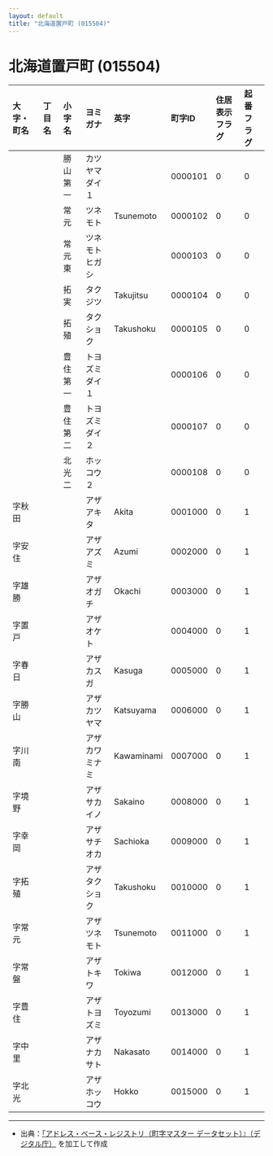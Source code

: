 ```yaml
---
layout: default
title: "北海道置戸町 (015504)"
---
```


# 北海道置戸町 (015504)

| 大字・町名 | 丁目名 | 小字名 | ヨミガナ | 英字 | 町字ID | 住居表示フラグ | 起番フラグ |
|:---|:---|:---|:---|:---|:---|:---|:---|
|  |  | 勝山第一 | カツヤマダイ１ |  | 0000101 | 0 | 0 |
|  |  | 常元 | ツネモト | Tsunemoto | 0000102 | 0 | 0 |
|  |  | 常元東 | ツネモトヒガシ |  | 0000103 | 0 | 0 |
|  |  | 拓実 | タクジツ | Takujitsu | 0000104 | 0 | 0 |
|  |  | 拓殖 | タクショク | Takushoku | 0000105 | 0 | 0 |
|  |  | 豊住第一 | トヨズミダイ１ |  | 0000106 | 0 | 0 |
|  |  | 豊住第二 | トヨズミダイ２ |  | 0000107 | 0 | 0 |
|  |  | 北光二 | ホッコウ２ |  | 0000108 | 0 | 0 |
| 字秋田 |  |  | アザアキタ | Akita | 0001000 | 0 | 1 |
| 字安住 |  |  | アザアズミ | Azumi | 0002000 | 0 | 1 |
| 字雄勝 |  |  | アザオガチ | Okachi | 0003000 | 0 | 1 |
| 字置戸 |  |  | アザオケト |  | 0004000 | 0 | 1 |
| 字春日 |  |  | アザカスガ | Kasuga | 0005000 | 0 | 1 |
| 字勝山 |  |  | アザカツヤマ | Katsuyama | 0006000 | 0 | 1 |
| 字川南 |  |  | アザカワミナミ | Kawaminami | 0007000 | 0 | 1 |
| 字境野 |  |  | アザサカイノ | Sakaino | 0008000 | 0 | 1 |
| 字幸岡 |  |  | アザサチオカ | Sachioka | 0009000 | 0 | 1 |
| 字拓殖 |  |  | アザタクショク | Takushoku | 0010000 | 0 | 1 |
| 字常元 |  |  | アザツネモト | Tsunemoto | 0011000 | 0 | 1 |
| 字常盤 |  |  | アザトキワ | Tokiwa | 0012000 | 0 | 1 |
| 字豊住 |  |  | アザトヨズミ | Toyozumi | 0013000 | 0 | 1 |
| 字中里 |  |  | アザナカサト | Nakasato | 0014000 | 0 | 1 |
| 字北光 |  |  | アザホッコウ | Hokko | 0015000 | 0 | 1 |

---

- 出典：[「アドレス・ベース・レジストリ（町字マスター データセット）』（デジタル庁）](https://www.digital.go.jp/policies/base_registry_address/) を加工して作成